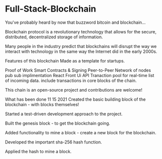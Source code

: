 # Full-Stack-Blockchain

 You've probably heard by now that buzzword bitcoin and blockchain...
 
 Blockchain protocol is a revolutionary technology that allows for the secure, distributed, decentralized storage of information. 
 
 Many people in the industry predict that blockchains will disrupt the way we interact with technology in the same way the Internet did in the early 2000s.

 Features of this blockchain
 Made as a template for startups. 

 Proof of Work
 Smart Contracts & Signing
 Peer-to-Peer Network of nodes pub sub implimentation
 React Front Ui
 API 
 Tranaction pool for real-time list of incoming data. 
 include transactions in core blocks of the chain.

This chain is an open-source project and contributions are welcome!

What has been done 11 15 2021
Created the basic building block of the blockchain - with blocks themselves!

Started a test-driven development approach to the project.

Built the genesis block - to get the blockchain going.

Added functionality to mine a block - create a new block for the blockchain.

Developed the important sha-256 hash function.

Applied the hash to mine a block.